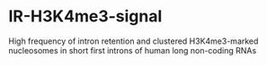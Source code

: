 # IR-H3K4me3-signal
High frequency of intron retention and clustered H3K4me3-marked nucleosomes in short first introns of human long non-coding RNAs
